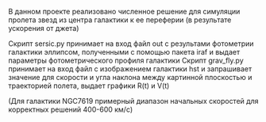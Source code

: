 В данном проекте реализовано численное решение для симуляции пролета звезд из центра галактики к ее переферии (в результате ускорения от джета)

Скрипт sersic.py принимает на вход файл out с результами фотометрии галактики эллипсом, полученными с помощью пакета iraf и выдает параметры фотометрического профиля галактики
Скрипт grav_fly.py принимает на вход файл с изображением галактики hst и запрашивает значение для скорости и угла наклона между картинной плоскостью и траекторией полета, выдает графики R(t) и V(t)

(Для галактики NGC7619 примерный диапазон начальных скоростей для корректных решений 400-600 км/c)
